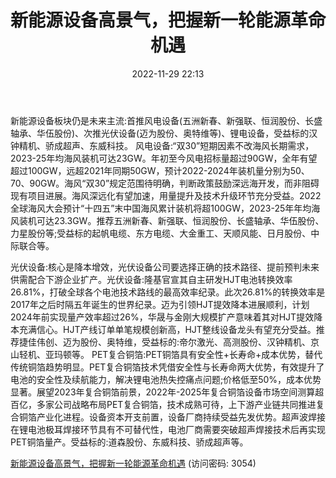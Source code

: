 ﻿---
title: 新能源设备高景气，把握新一轮能源革命机遇
date: 2022-11-29 22:13
tags:
- 高端装备行业
updated: 
---

新能源设备板块仍是未来主流:首推风电设备(五洲新春、新强联、恒润股份、长盛轴承、华伍股份)、次推光伏设备(迈为股份、奥特维等)、锂电设备，受益标的汉钟精机、骄成超声、东威科技。
风电设备:“双30”短期因素不改海风长期需求，2023-25年均海风装机可达23GW。年初至今风电招标量超过90GW，全年有望超过100GW，远超2021年同期50GW，预计2022-2024年装机量分别为50、70、90GW。海风“双30”规定范围待明确，判断政策鼓励深远海开发，而非阻碍现有项目进展。海风深远化有望加速，用量提升及技术升级环节充分受益。2022全球海风大会预计“十四五”末中国海风累计装机将超100GW，2023-25年年均海风装机可达23.3GW。推荐五洲新春、新强联、恒润股份、长盛轴承、华伍股份、力星股份等;受益标的起帆电缆、东方电缆、大金重工、天顺风能、日月股份、中际联合等。
<!-- more -->
光伏设备:核心是降本增效，光伏设备公司要选择正确的技术路径、提前预判未来供需配合下游企业扩产。光伏设备:隆基官宣其自主研发HJT电池转换效率26.81%，打破全球各个电池技术路线的最高效率纪录。此次26.81%的转换效率是2017年之后时隔五年诞生的世界纪录。迈为引领HJT提效降本进展顺利，计划2024年前实现量产效率超过26%，华晟与金刚大规模扩产意味着其对HJT提效降本充满信心。HJT产线订单单笔规模创新高，HJT整线设备龙头有望充分受益。推荐捷佳伟创、迈为股份、奥特维，受益标的:帝尔激光、高测股份、汉钟精机、京山轻机、亚玛顿等。
PET复合铜箔:PET铜箔具有安全性+长寿命+成本优势，替代传统铜箔趋势明显。PET复合铜箔技术凭借安全性与长寿命两大优势，有效提升了电池的安全性及续航能力，解决锂电池热失控痛点问题;价格低至50%，成本优势显著。展望2023年复合铜箔前景，2022年-2025年复合铜箔设备市场空间测算超百亿，多家公司战略布局PET复合铜箔，技术成熟可待，上下游产业链共同推进复合铜箔产业化进程。设备资本开支前置，设备厂商持续受益先发优势。超声波焊接在锂电池极耳焊接环节具有不可替代性，电池厂商需要突破超声焊接技术后再实现PET铜箔量产。受益标的:道森股份、东威科技、骄成超声等。

[新能源设备高景气，把握新一轮能源革命机遇](https://url12.ctfile.com/f/3948612-735795330-a9d983?p=3054)
(访问密码: 3054)


